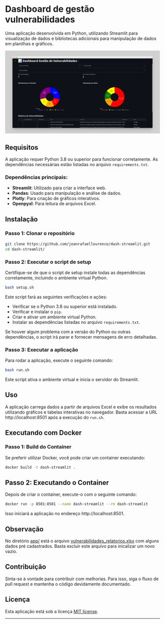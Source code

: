 # Dashboard de gestão vulnerabilidades

Uma aplicação desenvolvida em Python, utilizando Streamlit para visualização de dados e bibliotecas adicionais para manipulação de dados em planilhas e gráficos.

![dashboard](./demo/dash1.png)
## Requisitos

A aplicação requer Python 3.8 ou superior para funcionar corretamente. As dependências necessárias estão listadas no arquivo `requirements.txt`.

### Dependências principais:
- **Streamlit**: Utilizado para criar a interface web.
- **Pandas**: Usado para manipulação e análise de dados.
- **Plotly**: Para criação de gráficos interativos.
- **Openpyxl**: Para leitura de arquivos Excel.

## Instalação

### Passo 1: Clonar o repositório

```bash
git clone https://github.com/jeanrafaellourenco/dash-streamlit.git
cd dash-streamlit/
```

### Passo 2: Executar o script de setup

Certifique-se de que o script de setup instale todas as dependências corretamente, incluindo o ambiente virtual Python.

```bash
bash setup.sh
```

Este script fará as seguintes verificações e ações:
- Verificar se o Python 3.8 ou superior está instalado.
- Verificar e instalar o `pip`.
- Criar e ativar um ambiente virtual Python.
- Instalar as dependências listadas no arquivo `requirements.txt`.

Se houver algum problema com a versão do Python ou outras dependências, o script irá parar e fornecer mensagens de erro detalhadas.

### Passo 3: Executar a aplicação

Para rodar a aplicação, execute o seguinte comando:

```bash
bash run.sh
```

Este script ativa o ambiente virtual e inicia o servidor do Streamlit.

## Uso

A aplicação carrega dados a partir de arquivos Excel e exibe os resultados utilizando gráficos e tabelas interativas no navegador. Basta acessar a URL http://localhost:8501 após a execução do `run.sh`.

## Executando com Docker
### Passo 1: Build do Container
Se preferir utilizar Docker, você pode criar um container executando:

```bash
docker build -t dash-streamlit .
```
## Passo 2: Executando o Container
Depois de criar o container, execute-o com o seguinte comando:

```bash
docker run -p 8501:8501 --name dash-streamlit --rm dash-streamlit
```
Isso iniciará a aplicação no endereço http://localhost:8501.

## Observação
No diretório [app/](./app/) está o arquivo [vulnerabilidades_relatorios.xlsx](./app/vulnerabilidades_relatorios.xlsx) com alguns dados pré cadastrados. Basta excluir este arquivo para inicalizar um novo vazio.

## Contribuição

Sinta-se à vontade para contribuir com melhorias. Para isso, siga o fluxo de pull request e mantenha o código devidamente documentado.

## Licença

Esta aplicação está sob a licença [MIT license](https://github.com/jeanrafaellourenco/dash-streamlit?tab=MIT-1-ov-file).

---